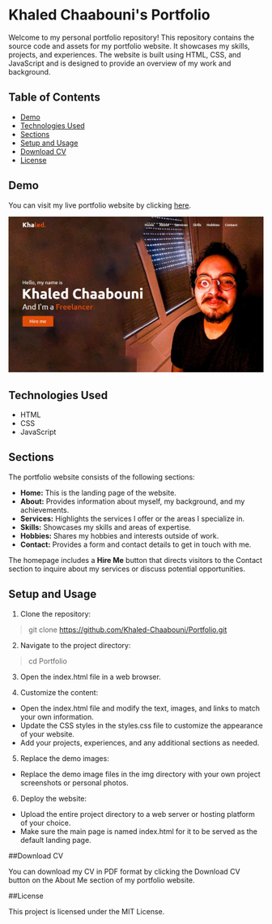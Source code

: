 # Khaled Chaabouni's Portfolio

Welcome to my personal portfolio repository! This repository contains the source code and assets for my portfolio website. It showcases my skills, projects, and experiences. The website is built using HTML, CSS, and JavaScript and is designed to provide an overview of my work and background.

## Table of Contents

- [Demo](#demo)
- [Technologies Used](#technologies-used)
- [Sections](#sections)
- [Setup and Usage](#setup-and-usage)
- [Download CV](#download-cv)
- [License](#license)

## Demo

You can visit my live portfolio website by clicking [here](http://www.khaledchaabouni.com).

![Portfolio Website Demo](images/screenshots/homepage.png)

## Technologies Used

- HTML
- CSS
- JavaScript

## Sections

The portfolio website consists of the following sections:

- **Home:** This is the landing page of the website.
- **About:** Provides information about myself, my background, and my achievements.
- **Services:** Highlights the services I offer or the areas I specialize in.
- **Skills:** Showcases my skills and areas of expertise.
- **Hobbies:** Shares my hobbies and interests outside of work.
- **Contact:** Provides a form and contact details to get in touch with me.

The homepage includes a **Hire Me** button that directs visitors to the Contact section to inquire about my services or discuss potential opportunities.

## Setup and Usage

1. Clone the repository:

  >git clone https://github.com/Khaled-Chaabouni/Portfolio.git

2. Navigate to the project directory:

  >cd Portfolio

3. Open the index.html file in a web browser.

4. Customize the content:

  - Open the index.html file and modify the text, images, and links to match your own information.
  - Update the CSS styles in the styles.css file to customize the appearance of your website.
  - Add your projects, experiences, and any additional sections as needed.

5. Replace the demo images:

  - Replace the demo image files in the img directory with your own project screenshots or personal photos.

6. Deploy the website:

  - Upload the entire project directory to a web server or hosting platform of your choice.
  - Make sure the main page is named index.html for it to be served as the default landing page.

##Download CV

You can download my CV in PDF format by clicking the Download CV button on the About Me section of my portfolio website.

##License

This project is licensed under the MIT License.
